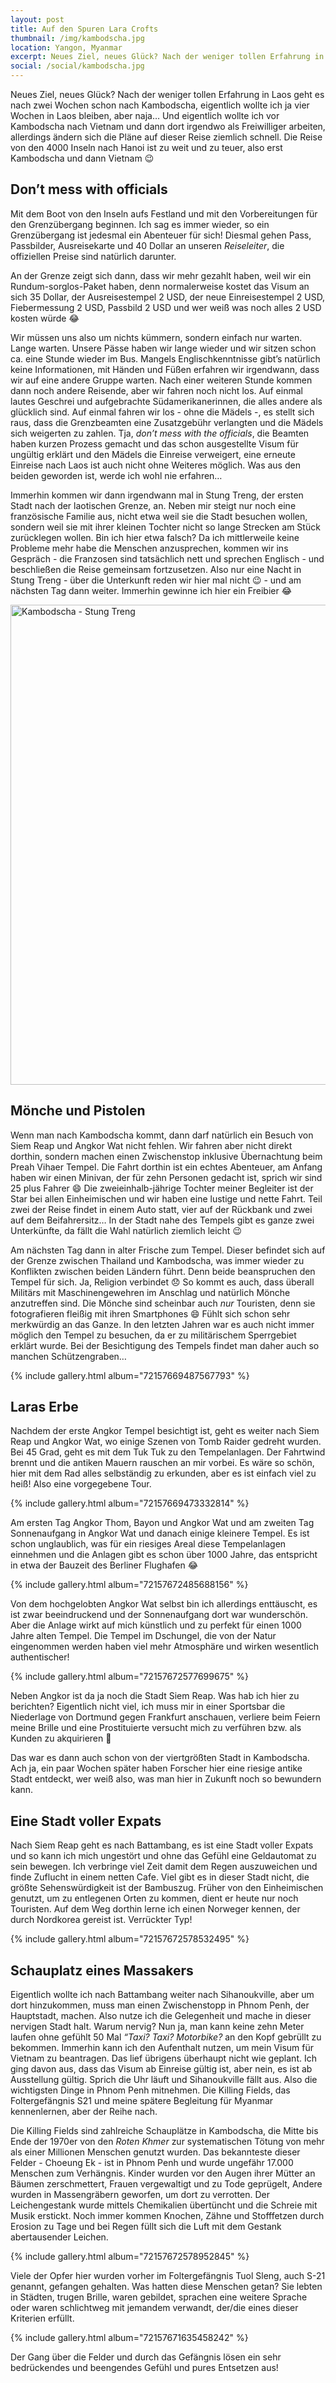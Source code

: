 ```yaml
---
layout: post
title: Auf den Spuren Lara Crofts
thumbnail: /img/kambodscha.jpg
location: Yangon, Myanmar
excerpt: Neues Ziel, neues Glück? Nach der weniger tollen Erfahrung in Laos geht es nach zwei Wochen schon nach Kambodscha, eigentlich wollte ich ja vier Wochen in Laos bleiben, aber naja... Und eigentlich...
social: /social/kambodscha.jpg
---
```


Neues Ziel, neues Glück? Nach der weniger tollen Erfahrung in Laos geht es nach zwei Wochen schon nach Kambodscha, eigentlich wollte ich ja vier Wochen in Laos bleiben, aber naja… Und eigentlich wollte ich vor Kambodscha nach Vietnam und dann dort irgendwo als Freiwilliger arbeiten, allerdings ändern sich die Pläne auf dieser Reise ziemlich schnell. Die Reise von den 4000 Inseln nach Hanoi ist zu weit und zu teuer, also erst Kambodscha und dann Vietnam :wink:

## Don’t mess with officials
Mit dem Boot von den Inseln aufs Festland und mit den Vorbereitungen für den Grenzübergang beginnen. Ich sag es immer wieder, so ein Grenzübergang ist jedesmal ein Abenteuer für sich! Diesmal gehen Pass, Passbilder, Ausreisekarte und 40 Dollar an unseren *Reiseleiter*, die offiziellen Preise sind natürlich darunter.

An der Grenze zeigt sich dann, dass wir mehr gezahlt haben, weil wir ein Rundum-sorglos-Paket haben, denn normalerweise kostet das Visum an sich 35 Dollar, der Ausreisestempel 2 USD, der neue Einreisestempel 2 USD, Fiebermessung 2 USD, Passbild 2 USD und wer weiß was noch alles 2 USD kosten würde :joy:

Wir müssen uns also um nichts kümmern, sondern einfach nur warten. Lange warten. Unsere Pässe haben wir lange wieder und wir sitzen schon ca. eine Stunde wieder im Bus. Mangels Englischkenntnisse gibt’s natürlich keine Informationen, mit Händen und Füßen erfahren wir irgendwann, dass wir auf eine andere Gruppe warten. Nach einer weiteren Stunde kommen dann noch andere Reisende, aber wir fahren noch nicht los. Auf einmal  lautes Geschrei und aufgebrachte Südamerikanerinnen, die alles andere als glücklich sind. Auf einmal fahren wir los - ohne die Mädels -, es stellt sich raus, dass die Grenzbeamten eine Zusatzgebühr verlangten und die Mädels sich weigerten zu zahlen. Tja, *don’t mess with the officials*, die Beamten haben kurzen Prozess gemacht und das schon ausgestellte Visum für ungültig erklärt und den Mädels die Einreise verweigert, eine erneute Einreise nach Laos ist auch nicht ohne Weiteres möglich. Was aus den beiden geworden ist, werde ich wohl nie erfahren…

Immerhin kommen wir dann irgendwann mal in Stung Treng, der ersten Stadt nach der laotischen Grenze, an. Neben mir steigt nur noch eine französische Familie aus, nicht etwa weil sie die Stadt besuchen wollen, sondern weil sie mit ihrer kleinen Tochter nicht so lange Strecken am Stück zurücklegen wollen. Bin ich hier etwa falsch? Da ich mittlerweile keine Probleme mehr habe die Menschen anzusprechen, kommen wir ins Gespräch - die Franzosen sind tatsächlich nett und sprechen Englisch - und beschließen die Reise gemeinsam fortzusetzen. Also nur eine Nacht in Stung Treng - über die Unterkunft reden wir hier mal nicht :wink: - und am nächsten Tag dann weiter. Immerhin gewinne ich hier ein Freibier :joy:

<a data-flickr-embed="true"  href="https://www.flickr.com/photos/137810363@N07/28428845523/in/dateposted-public/" title="Kambodscha - Stung Treng"><img src="https://c4.staticflickr.com/9/8763/28428845523_c18f4b5153_b.jpg" width="1024" height="768" alt="Kambodscha - Stung Treng"></a>

## Mönche und Pistolen
Wenn man nach Kambodscha kommt, dann darf natürlich ein Besuch von Siem Reap und Angkor Wat nicht fehlen. Wir fahren aber nicht direkt dorthin, sondern machen einen Zwischenstop inklusive Übernachtung beim Preah Vihaer Tempel. Die Fahrt dorthin ist ein echtes Abenteuer, am Anfang haben wir einen Minivan, der für zehn Personen gedacht ist, sprich wir sind 25 plus Fahrer :smile: Die zweieinhalb-jährige Tochter meiner Begleiter ist der Star bei allen Einheimischen und wir haben eine lustige und nette Fahrt. Teil zwei der Reise findet in einem Auto statt,  vier auf der Rückbank und zwei auf dem Beifahrersitz… In der Stadt nahe des Tempels gibt es ganze zwei Unterkünfte, da fällt die Wahl natürlich ziemlich leicht :wink:

Am nächsten Tag dann in alter Frische zum Tempel. Dieser befindet sich auf der Grenze zwischen Thailand und Kambodscha, was immer wieder zu Konflikten zwischen beiden Ländern führt. Denn beide beanspruchen den Tempel für sich. Ja, Religion verbindet :disappointed: So kommt es auch, dass überall Militärs mit Maschinengewehren im Anschlag und natürlich Mönche anzutreffen sind. Die Mönche sind scheinbar auch _nur_ Touristen, denn sie fotografieren fleißig mit ihren Smartphones :smile: Fühlt sich schon sehr merkwürdig an das Ganze. In den letzten Jahren war es auch nicht immer möglich den Tempel zu besuchen, da er zu militärischem Sperrgebiet erklärt wurde. Bei der Besichtigung des Tempels findet man daher auch so manchen Schützengraben…

{% include gallery.html album="72157669487567793" %}

## Laras Erbe
Nachdem der erste Angkor Tempel besichtigt ist, geht es weiter nach Siem Reap und Angkor Wat, wo einige Szenen von Tomb Raider gedreht wurden. Bei 45 Grad, geht es mit dem Tuk Tuk zu den Tempelanlagen. Der Fahrtwind brennt und die antiken Mauern rauschen an mir vorbei. Es wäre so schön, hier mit dem Rad alles selbständig zu erkunden, aber es ist einfach viel zu heiß! Also eine vorgegebene Tour. 

{% include gallery.html album="72157669473332814" %}

Am ersten Tag Angkor Thom, Bayon und Angkor Wat und am zweiten Tag Sonnenaufgang in Angkor Wat und danach einige kleinere Tempel. Es ist schon unglaublich, was für ein riesiges Areal diese Tempelanlagen einnehmen und die Anlagen gibt es schon über 1000 Jahre, das entspricht in etwa der Bauzeit des Berliner Flughafen :joy:

{% include gallery.html album="72157672485688156" %}

Von dem hochgelobten Angkor Wat selbst bin ich allerdings enttäuscht, es ist zwar beeindruckend und der Sonnenaufgang dort war wunderschön. Aber die Anlage wirkt auf mich künstlich und zu perfekt für einen 1000 Jahre alten Tempel. Die Tempel im Dschungel, die von der Natur eingenommen werden haben viel mehr Atmosphäre und wirken wesentlich authentischer!

{% include gallery.html album="72157672577699675" %}

Neben Angkor ist da ja noch die Stadt Siem Reap. Was hab ich hier zu berichten? Eigentlich nicht viel, ich muss mir in einer Sportsbar die Niederlage von Dortmund gegen Frankfurt anschauen, verliere beim Feiern meine Brille und eine Prostituierte versucht mich zu verführen bzw. als Kunden zu akquirieren :see_no_evil:

Das war es dann auch schon von der viertgrößten Stadt in Kambodscha. Ach ja, ein paar Wochen später haben Forscher hier eine riesige antike Stadt entdeckt, wer weiß also, was man hier in Zukunft noch so bewundern kann.

## Eine Stadt voller Expats
Nach Siem Reap geht es nach Battambang, es ist eine Stadt voller Expats und so kann ich mich ungestört und ohne das Gefühl eine Geldautomat zu sein bewegen. Ich verbringe viel Zeit damit dem Regen auszuweichen und finde Zuflucht in einem netten Cafe. Viel gibt es in dieser Stadt nicht, die größte Sehenswürdigkeit ist der Bambuszug. Früher von den Einheimischen genutzt, um zu entlegenen Orten zu kommen, dient er heute nur noch Touristen. Auf dem Weg dorthin lerne ich einen Norweger kennen, der durch Nordkorea gereist ist. Verrückter Typ!

{% include gallery.html album="72157672578532495" %}

## Schauplatz eines Massakers
Eigentlich wollte ich nach Battambang weiter nach Sihanoukville, aber um dort hinzukommen, muss man einen Zwischenstopp in Phnom Penh, der Hauptstadt, machen. Also nutze ich die Gelegenheit und  mache in dieser nervigen Stadt halt. Warum nervig? Nun ja, man kann keine zehn Meter laufen ohne gefühlt 50 Mal *“Taxi? Taxi? Motorbike?* an den Kopf gebrüllt zu bekommen. Immerhin kann ich den Aufenthalt nutzen, um mein Visum für Vietnam zu beantragen. Das lief übrigens überhaupt nicht wie geplant. Ich ging davon aus, dass das Visum ab Einreise gültig ist, aber nein, es ist ab Ausstellung gültig. Sprich die Uhr läuft und Sihanoukville fällt aus. Also die wichtigsten Dinge in Phnom Penh mitnehmen. Die Killing Fields, das Foltergefängnis S21 und meine spätere Begleitung für Myanmar kennenlernen, aber der Reihe nach.
	
Die Killing Fields sind zahlreiche Schauplätze in Kambodscha, die Mitte bis Ende der 1970er von den *Roten Khmer* zur systematischen Tötung von mehr als einer Millionen Menschen genutzt wurden. Das bekannteste dieser Felder - Choeung Ek - ist in Phnom Penh und wurde ungefähr 17.000 Menschen zum Verhängnis. Kinder wurden vor den Augen ihrer Mütter an Bäumen zerschmettert, Frauen vergewaltigt und zu Tode geprügelt, Andere wurden in Massengräbern geworfen, um dort zu verrotten. Der Leichengestank wurde mittels Chemikalien übertüncht und die Schreie mit Musik erstickt. Noch immer kommen Knochen, Zähne und Stofffetzen durch Erosion zu Tage und bei Regen füllt sich die Luft mit dem Gestank abertausender Leichen.

{% include gallery.html album="72157672578952845" %}

Viele der Opfer hier wurden vorher im Foltergefängnis Tuol Sleng, auch S-21 genannt, gefangen gehalten. Was hatten diese Menschen getan? Sie lebten in Städten, trugen Brille, waren gebildet, sprachen eine weitere Sprache oder waren schlichtweg mit jemandem verwandt, der/die eines dieser Kriterien erfüllt. 

{% include gallery.html album="72157671635458242" %}

Der Gang über die Felder und durch das Gefängnis lösen ein sehr bedrückendes und beengendes Gefühl und pures Entsetzen aus!